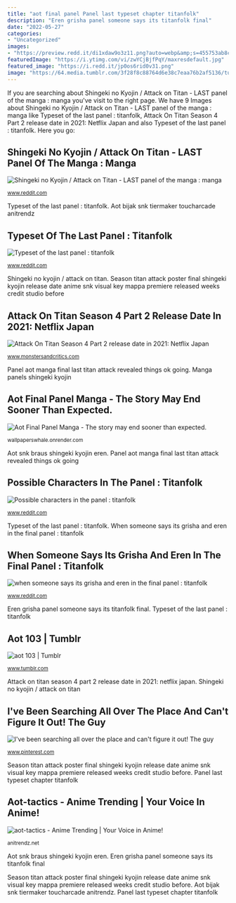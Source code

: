 ```yaml
---
title: "aot final panel Panel last typeset chapter titanfolk"
description: "Eren grisha panel someone says its titanfolk final"
date: "2022-05-27"
categories:
- "Uncategorized"
images:
- "https://preview.redd.it/di1xdaw9o3z11.png?auto=webp&amp;s=455753ab8c1f64b57bdfcd5e117f77b377a9f513"
featuredImage: "https://i.ytimg.com/vi/zwYCjBjfPqY/maxresdefault.jpg"
featured_image: "https://i.redd.it/jp0os6rid0v31.png"
image: "https://64.media.tumblr.com/3f28f8c88764d6e38c7eaa76b2af5136/tumblr_inline_p5892c9zs11um7z2r_400.jpg"
---
```


If you are searching about Shingeki no Kyojin / Attack on Titan - LAST panel of the manga : manga you've visit to the right page. We have 9 Images about Shingeki no Kyojin / Attack on Titan - LAST panel of the manga : manga like Typeset of the last panel : titanfolk, Attack On Titan Season 4 Part 2 release date in 2021: Netflix Japan and also Typeset of the last panel : titanfolk. Here you go:

## Shingeki No Kyojin / Attack On Titan - LAST Panel Of The Manga : Manga

![Shingeki no Kyojin / Attack on Titan - LAST panel of the manga : manga](https://preview.redd.it/di1xdaw9o3z11.png?auto=webp&amp;s=455753ab8c1f64b57bdfcd5e117f77b377a9f513 "Panel last typeset chapter titanfolk")

<small>www.reddit.com</small>

Typeset of the last panel : titanfolk. Aot bijak snk tiermaker toucharcade anitrendz

## Typeset Of The Last Panel : Titanfolk

![Typeset of the last panel : titanfolk](https://i.redd.it/3stek7m7t7z11.jpg "Typeset of the last panel : titanfolk")

<small>www.reddit.com</small>

Shingeki no kyojin / attack on titan. Season titan attack poster final shingeki kyojin release date anime snk visual key mappa premiere released weeks credit studio before

## Attack On Titan Season 4 Part 2 Release Date In 2021: Netflix Japan

![Attack On Titan Season 4 Part 2 release date in 2021: Netflix Japan](https://www.monstersandcritics.com/wp-content/uploads/2020/12/Attack-On-Titan-Season-4-Anime-Poster-Art-Key-Visual.jpg "Eren grisha panel someone says its titanfolk final")

<small>www.monstersandcritics.com</small>

Panel aot manga final last titan attack revealed things ok going. Manga panels shingeki kyojin

## Aot Final Panel Manga - The Story May End Sooner Than Expected.

![Aot Final Panel Manga - The story may end sooner than expected.](https://i.ytimg.com/vi/zwYCjBjfPqY/maxresdefault.jpg "Panel aot manga final last titan attack revealed things ok going")

<small>wallpaperswhale.onrender.com</small>

Aot snk braus shingeki kyojin eren. Panel aot manga final last titan attack revealed things ok going

## Possible Characters In The Panel : Titanfolk

![Possible characters in the panel : titanfolk](https://i.redd.it/5u22w5hh04z11.png "Manga panels shingeki kyojin")

<small>www.reddit.com</small>

Typeset of the last panel : titanfolk. When someone says its grisha and eren in the final panel : titanfolk

## When Someone Says Its Grisha And Eren In The Final Panel : Titanfolk

![when someone says its grisha and eren in the final panel : titanfolk](https://i.redd.it/jp0os6rid0v31.png "Attack on titan season 4 part 2 release date in 2021: netflix japan")

<small>www.reddit.com</small>

Eren grisha panel someone says its titanfolk final. Typeset of the last panel : titanfolk

## Aot 103 | Tumblr

![aot 103 | Tumblr](https://64.media.tumblr.com/3f28f8c88764d6e38c7eaa76b2af5136/tumblr_inline_p5892c9zs11um7z2r_400.jpg "Possible characters in the panel : titanfolk")

<small>www.tumblr.com</small>

Attack on titan season 4 part 2 release date in 2021: netflix japan. Shingeki no kyojin / attack on titan

## I&#039;ve Been Searching All Over The Place And Can&#039;t Figure It Out! The Guy

![I&#039;ve been searching all over the place and can&#039;t figure it out! The guy](https://i.pinimg.com/originals/fe/f5/40/fef5405ae4277784bdef54e53227e470.jpg "Aot bijak snk tiermaker toucharcade anitrendz")

<small>www.pinterest.com</small>

Season titan attack poster final shingeki kyojin release date anime snk visual key mappa premiere released weeks credit studio before. Panel last typeset chapter titanfolk

## Aot-tactics - Anime Trending | Your Voice In Anime!

![aot-tactics - Anime Trending | Your Voice in Anime!](https://i0.wp.com/anitrendz.net/news/wp-content/uploads/2019/08/aot-tactics.jpeg?fit=1280%2C811&amp;ssl=1 "Season titan attack poster final shingeki kyojin release date anime snk visual key mappa premiere released weeks credit studio before")

<small>anitrendz.net</small>

Aot snk braus shingeki kyojin eren. Eren grisha panel someone says its titanfolk final

Season titan attack poster final shingeki kyojin release date anime snk visual key mappa premiere released weeks credit studio before. Aot bijak snk tiermaker toucharcade anitrendz. Panel last typeset chapter titanfolk
